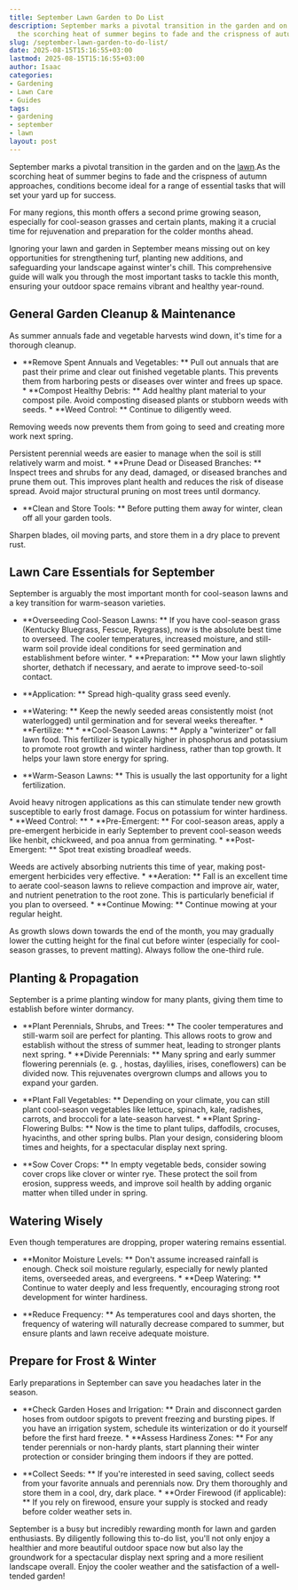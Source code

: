 ```yaml
---
title: September Lawn Garden to Do List
description: September marks a pivotal transition in the garden and on the lawn. As
  the scorching heat of summer begins to fade and the crispness of autumn approaches,...
slug: /september-lawn-garden-to-do-list/
date: 2025-08-15T15:16:55+03:00
lastmod: 2025-08-15T15:16:55+03:00
author: Isaac
categories:
- Gardening
- Lawn Care
- Guides
tags:
- gardening
- september
- lawn
layout: post
---
```

September marks a pivotal transition in the garden and on the [lawn](https://pestpolicy.com/august-lawn-and-garden-to-do-list/).As the scorching heat of summer begins to fade and the crispness of autumn approaches, conditions become ideal for a range of essential tasks that will set your yard up for success.

For many regions, this month offers a second prime growing season, especially for cool-season grasses and certain plants, making it a crucial time for rejuvenation and preparation for the colder months ahead.

Ignoring your lawn and garden in September means missing out on key opportunities for strengthening turf, planting new additions, and safeguarding your landscape against winter's chill. This comprehensive guide will walk you through the most important tasks to tackle this month, ensuring your outdoor space remains vibrant and healthy year-round.

##  General Garden Cleanup & Maintenance

As summer annuals fade and vegetable harvests wind down, it's time for a thorough cleanup.

* **Remove Spent Annuals and Vegetables: ** Pull out annuals that are past their prime and clear out finished vegetable plants. This prevents them from harboring pests or diseases over winter and frees up space. * **Compost Healthy Debris: ** Add healthy plant material to your compost pile. Avoid composting diseased plants or stubborn weeds with seeds. * **Weed Control: ** Continue to diligently weed.

Removing weeds now prevents them from going to seed and creating more work next spring.

Persistent perennial weeds are easier to manage when the soil is still relatively warm and moist. * **Prune Dead or Diseased Branches: ** Inspect trees and shrubs for any dead, damaged, or diseased branches and prune them out. This improves plant health and reduces the risk of disease spread. Avoid major structural pruning on most trees until dormancy.

* **Clean and Store Tools: ** Before putting them away for winter, clean off all your garden tools.

Sharpen blades, oil moving parts, and store them in a dry place to prevent rust.

##  Lawn Care Essentials for September

September is arguably the most important month for cool-season lawns and a key transition for warm-season varieties.

* **Overseeding Cool-Season Lawns: ** If you have cool-season grass (Kentucky Bluegrass, Fescue, Ryegrass), now is the absolute best time to overseed. The cooler temperatures, increased moisture, and still-warm soil provide ideal conditions for seed germination and establishment before winter. * **Preparation: ** Mow your lawn slightly shorter, dethatch if necessary, and aerate to improve seed-to-soil contact.

* **Application: ** Spread high-quality grass seed evenly.

* **Watering: ** Keep the newly seeded areas consistently moist (not waterlogged) until germination and for several weeks thereafter. * **Fertilize: ** * **Cool-Season Lawns: ** Apply a "winterizer" or fall lawn food. This fertilizer is typically higher in phosphorus and potassium to promote root growth and winter hardiness, rather than top growth. It helps your lawn store energy for spring.

* **Warm-Season Lawns: ** This is usually the last opportunity for a light fertilization.

Avoid heavy nitrogen applications as this can stimulate tender new growth susceptible to early frost damage. Focus on potassium for winter hardiness. * **Weed Control: ** * **Pre-Emergent: ** For cool-season areas, apply a pre-emergent herbicide in early September to prevent cool-season weeds like henbit, chickweed, and poa annua from germinating. * **Post-Emergent: ** Spot treat existing broadleaf weeds.

Weeds are actively absorbing nutrients this time of year, making post-emergent herbicides very effective. * **Aeration: ** Fall is an excellent time to aerate cool-season lawns to relieve compaction and improve air, water, and nutrient penetration to the root zone. This is particularly beneficial if you plan to overseed. * **Continue Mowing: ** Continue mowing at your regular height.

As growth slows down towards the end of the month, you may gradually lower the cutting height for the final cut before winter (especially for cool-season grasses, to prevent matting). Always follow the one-third rule.

##  Planting & Propagation

September is a prime planting window for many plants, giving them time to establish before winter dormancy.

* **Plant Perennials, Shrubs, and Trees: ** The cooler temperatures and still-warm soil are perfect for planting. This allows roots to grow and establish without the stress of summer heat, leading to stronger plants next spring. * **Divide Perennials: ** Many spring and early summer flowering perennials (e. g. , hostas, daylilies, irises, coneflowers) can be divided now. This rejuvenates overgrown clumps and allows you to expand your garden.

* **Plant Fall Vegetables: ** Depending on your climate, you can still plant cool-season vegetables like lettuce, spinach, kale, radishes, carrots, and broccoli for a late-season harvest. * **Plant Spring-Flowering Bulbs: ** Now is the time to plant tulips, daffodils, crocuses, hyacinths, and other spring bulbs. Plan your design, considering bloom times and heights, for a spectacular display next spring.

* **Sow Cover Crops: ** In empty vegetable beds, consider sowing cover crops like clover or winter rye. These protect the soil from erosion, suppress weeds, and improve soil health by adding organic matter when tilled under in spring.

##  Watering Wisely

Even though temperatures are dropping, proper watering remains essential.

* **Monitor Moisture Levels: ** Don't assume increased rainfall is enough. Check soil moisture regularly, especially for newly planted items, overseeded areas, and evergreens. * **Deep Watering: ** Continue to water deeply and less frequently, encouraging strong root development for winter hardiness.

* **Reduce Frequency: ** As temperatures cool and days shorten, the frequency of watering will naturally decrease compared to summer, but ensure plants and lawn receive adequate moisture.

##  Prepare for Frost & Winter

Early preparations in September can save you headaches later in the season.

* **Check Garden Hoses and Irrigation: ** Drain and disconnect garden hoses from outdoor spigots to prevent freezing and bursting pipes. If you have an irrigation system, schedule its winterization or do it yourself before the first hard freeze. * **Assess Hardiness Zones: ** For any tender perennials or non-hardy plants, start planning their winter protection or consider bringing them indoors if they are potted.

* **Collect Seeds: ** If you're interested in seed saving, collect seeds from your favorite annuals and perennials now. Dry them thoroughly and store them in a cool, dry, dark place. * **Order Firewood (if applicable): ** If you rely on firewood, ensure your supply is stocked and ready before colder weather sets in.

September is a busy but incredibly rewarding month for lawn and garden enthusiasts. By diligently following this to-do list, you'll not only enjoy a healthier and more beautiful outdoor space now but also lay the groundwork for a spectacular display next spring and a more resilient landscape overall. Enjoy the cooler weather and the satisfaction of a well-tended garden!
